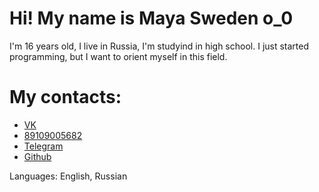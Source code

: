<h1>Hi! My name is Maya Sweden о_0</h1>
<div>I'm 16 years old, I live in Russia, I'm studyind in high school. I just started programming, but I want to orient myself in this field.</div>


<h1>My contacts:</h1> 
<div> 
    <ul>
        <li><a href="https://vk.com/kishkodiva">VK</a></li>
        <li><a href="tel:+79109005682 ">89109005682</a></li>
        <li><a href="https://t.me/kishkodiva ">Telegram</a></li>
        <li><a href="https://github.com/k1shkod1va">Github</a></li>
     </ul>
</div>

<div>Languages: English, Russian</div>
